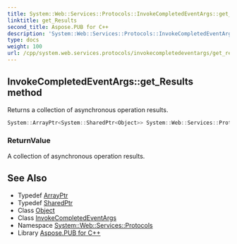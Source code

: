 ```yaml
---
title: System::Web::Services::Protocols::InvokeCompletedEventArgs::get_Results method
linktitle: get_Results
second_title: Aspose.PUB for C++
description: 'System::Web::Services::Protocols::InvokeCompletedEventArgs::get_Results method. Returns a collection of asynchronous operation results in C++.'
type: docs
weight: 100
url: /cpp/system.web.services.protocols/invokecompletedeventargs/get_results/
---
```

## InvokeCompletedEventArgs::get_Results method


Returns a collection of asynchronous operation results.

```cpp
System::ArrayPtr<System::SharedPtr<Object>> System::Web::Services::Protocols::InvokeCompletedEventArgs::get_Results()
```


### ReturnValue

A collection of asynchronous operation results.

## See Also

* Typedef [ArrayPtr](../../../system/arrayptr/)
* Typedef [SharedPtr](../../../system/sharedptr/)
* Class [Object](../../../system/object/)
* Class [InvokeCompletedEventArgs](../)
* Namespace [System::Web::Services::Protocols](../../)
* Library [Aspose.PUB for C++](../../../)

